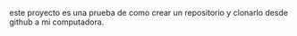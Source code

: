 este proyecto es una prueba de como crear un repositorio y clonarlo desde github a mi computadora.

